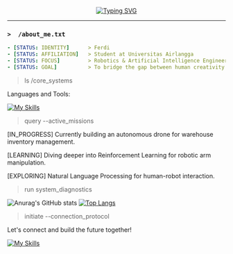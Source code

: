 <p align="center">
  <a href="https://github.com/maamonnn">
    <img src="https://readme-typing-svg.herokuapp.com?font=Fira+Code&size=22&pause=1000&color=00FF00&center=true&width=500&lines=%3E+Booting+Ferdi's+Profile...;%3E+Executing+command%3A+whoami;%3E+Welcome!+I'm+Ferdi%2C+the+human+behind+this+terminal." alt="Typing SVG" />
  </a>
</p>

---

### `>  /about_me.txt`
```yaml
- [STATUS: IDENTITY]      > Ferdi
- [STATUS: AFFILIATION]   > Student at Universitas Airlangga
- [STATUS: FOCUS]         > Robotics & Artificial Intelligence Engineering
- [STATUS: GOAL]          > To bridge the gap between human creativity and machine intelligence.
```
> ls /core_systems

Languages and Tools:

[![My Skills](https://skillicons.dev/icons?i=python,c,cpp,javascript,nodejs,react,express&theme=light)](https://skillicons.dev)
> query --active_missions

[IN_PROGRESS] Currently building an autonomous drone for warehouse inventory management.

[LEARNING] Diving deeper into Reinforcement Learning for robotic arm manipulation.

[EXPLORING] Natural Language Processing for human-robot interaction.

> run system_diagnostics

![Anurag's GitHub stats](https://github-readme-stats.vercel.app/api?username=maamonnn&show_icons=true&theme=dark)
[![Top Langs](https://github-readme-stats.vercel.app/api/top-langs/?username=maamonnn&layout=compact&theme=tokyonight&hide=html,css)](https://github.com/anuraghazra/github-readme-stats)

> initiate --connection_protocol

Let's connect and build the future together!

[![My Skills](https://skillicons.dev/icons?i=gmail,linkedin&theme=dark)](https://skillicons.dev)




